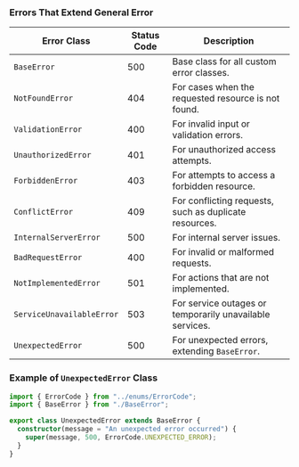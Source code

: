 ### Errors That Extend General Error

| **Error Class**           | **Status Code** | **Description**                                          |
| ------------------------- | --------------- | -------------------------------------------------------- |
| `BaseError`               | 500             | Base class for all custom error classes.                 |
| `NotFoundError`           | 404             | For cases when the requested resource is not found.      |
| `ValidationError`         | 400             | For invalid input or validation errors.                  |
| `UnauthorizedError`       | 401             | For unauthorized access attempts.                        |
| `ForbiddenError`          | 403             | For attempts to access a forbidden resource.             |
| `ConflictError`           | 409             | For conflicting requests, such as duplicate resources.   |
| `InternalServerError`     | 500             | For internal server issues.                              |
| `BadRequestError`         | 400             | For invalid or malformed requests.                       |
| `NotImplementedError`     | 501             | For actions that are not implemented.                    |
| `ServiceUnavailableError` | 503             | For service outages or temporarily unavailable services. |
| `UnexpectedError`         | 500             | For unexpected errors, extending `BaseError`.            |

### Example of `UnexpectedError` Class

```typescript
import { ErrorCode } from "../enums/ErrorCode";
import { BaseError } from "./BaseError";

export class UnexpectedError extends BaseError {
  constructor(message = "An unexpected error occurred") {
    super(message, 500, ErrorCode.UNEXPECTED_ERROR);
  }
}
```
